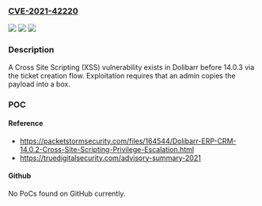 ### [CVE-2021-42220](https://cve.mitre.org/cgi-bin/cvename.cgi?name=CVE-2021-42220)
![](https://img.shields.io/static/v1?label=Product&message=n%2Fa&color=blue)
![](https://img.shields.io/static/v1?label=Version&message=n%2Fa&color=blue)
![](https://img.shields.io/static/v1?label=Vulnerability&message=n%2Fa&color=brighgreen)

### Description

A Cross Site Scripting (XSS) vulnerability exists in Dolibarr before 14.0.3 via the ticket creation flow. Exploitation requires that an admin copies the payload into a box.

### POC

#### Reference
- https://packetstormsecurity.com/files/164544/Dolibarr-ERP-CRM-14.0.2-Cross-Site-Scripting-Privilege-Escalation.html
- https://truedigitalsecurity.com/advisory-summary-2021

#### Github
No PoCs found on GitHub currently.


